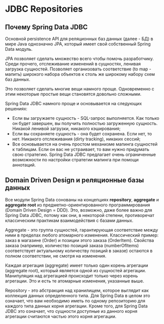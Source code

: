 # JDBC Repositories
## Почему Spring Data JDBC
Основной persistence API для реляционных баз данных (далее - БД) в мире Java однозначно JPA, который имеет свой собственный Spring Data модуль.

JPA позволяет сделать множество всего чтобы помочь разработчику. Среди прочего, отслеживание изменений в сущностях, ленивая загрузка сущностей. Позволяет организовать соответствие (to map - мапить) широкого набора объектов к столь же широкому набору схем баз данных.

Это позволяет сделать многие вещи намного проще. Одновременно с этим некоторые простые вещи становятся довольно сложными.

Spring Data JDBC намного проще и основывается на следующих решениях:

- Если вы загружаете сущность - SQL-запрос выполняется. Как только он будет завершен, вы получить полностью загруженную сущность. Никакой ленивой загрузки, никакого кэширования;
- Если вы сохраняете сущность - она будет сохранена. Если нет, то нет. Никакого отслеживания (dirty tracking), никаких сессий;
- Все основывается на очень простом механизме мапинга сущностей к таблицам. Если он вас не устраивает, то вам нужно придумать свою стратегию. Spring Data JDBC предлагает очень ограниченные возможности по настройки стратегии мапинга при помощи аннотаций.

## Domain Driven Design и реляционные базы данных
Все модули Spring Data сонованы на концепциях **repository**, **aggregate** и **aggregate root** из предметно-ориентированного программирования (Domain Driven Design = DDD). Это, возможно, даже более важно для Spring Data JDBC, потому как они, в некоторой степени, противоречат классическим практикам взаимодействия с базами данных.

Aggregate - это группа сущностей, гарантирующая соответствие между ними в пределах любого атомарного изменения. Классический пример: заказ в магазине (Order) и позиции этого заказа (OrderItem). Свойства заказа (например, количество позиций заказа (numberOfItems) соответствует актуальному количеству позиций в заказе) остаются в полном соответствии, не смотря на изменения.

Каждая агрегация (aggregate) имеет только один корень агрегации (aggregate root), который является одной из сущностей агрегации. Манипуляция над агрегацией происходит только через корень агрегации. Это и есть те атомарные изменения, указанные выше.

Repository - это абстракция над хранилищем, которое выглядит как коллекция данных определенного типа. Для Spring Data в целом это означает, что вам необходимо иметь по одному репозиторию для каждого типа данных корня агрегации. Кроме того, для Spring Data JDBC это означает, что сущности доступные из данного корня агрегации считаются частью этого корня агрегации.
